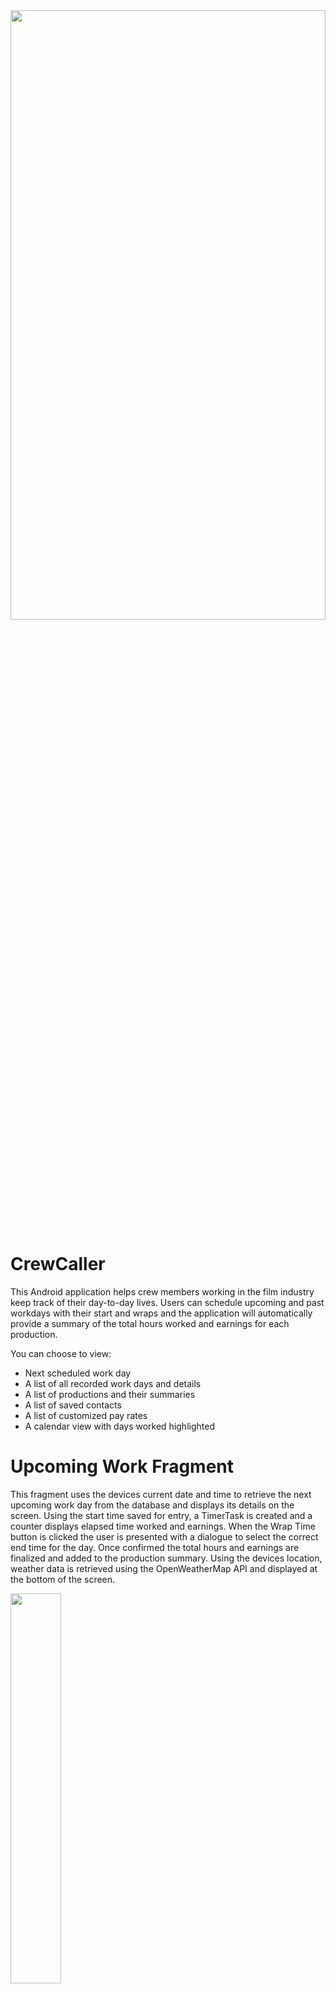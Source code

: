 <img src="https://user-images.githubusercontent.com/93240608/191438845-b65f4fd1-4585-4ef9-8548-1d530ba0caa5.jpg" width="100%" height="50%">


# CrewCaller
This Android application helps crew members working in the film industry keep track of their day-to-day lives. Users can schedule upcoming and past workdays with their start and wraps and the application will automatically provide a summary of the total hours worked and earnings for each production. 

You can choose to view:
- Next scheduled work day
- A list of all recorded work days and details
- A list of productions and their summaries 
- A list of saved contacts
- A list of customized pay rates
- A calendar view with days worked highlighted

# Upcoming Work Fragment
This fragment uses the devices current date and time to retrieve the next upcoming work day from the database and displays its details on the screen. Using the start time saved for entry, a TimerTask is created and a counter displays elapsed time worked and earnings. When the Wrap Time button is clicked the user is presented with a dialogue to select the correct end time for the day. Once confirmed the total hours and earnings are finalized and added to the production summary.
Using the devices location, weather data is retrieved using the OpenWeatherMap API and displayed at the bottom of the screen.

<img src="https://user-images.githubusercontent.com/93240608/191449677-7824a5b0-d5c1-4f4b-aba3-b26a72a0d71e.gif" width="40%">


# Scheduled Work Fragment
This fragment displays all past and future work days organized by date, with entries without a wrap time set displayed in white and completed entries greyed out. When an item is clicked, the user will be directed to a details screen that displays all saved information for the given entry. 

<table width="100%">
  <tr>
  <td width="40%"><img src="https://user-images.githubusercontent.com/93240608/191453794-ff1f57b4-a5b2-435b-8e42-07b44ea62d07.jpg">
</td>
  <td width="40%"><img src="https://user-images.githubusercontent.com/93240608/191455757-c0dd2e66-e028-481c-a6ae-afe2c81c9d75.jpg">
</td>
  </tr>
</table>


# Productions Fragment

Here you can view all saved productions with their corresponding phone numbers. When an item is clicked, the user is navigated to the detail fragment where a summary of the total number of days worked is displayed along with the total combined earnings for the given production. 

<table width="100%">
  <tr>
  <td width="40%"><img src="https://user-images.githubusercontent.com/93240608/191459760-09d86f4a-39e7-45a0-95ac-65432770e007.jpg">
</td>
  <td width="40%"><img src="https://user-images.githubusercontent.com/93240608/191459752-d30f99cb-d9b3-473d-b1c7-1ec081e7889a.jpg">
</td>
  </tr>
</table>


# Pay Rate Fragment

This fragment allows users to add or edit different pay rates depending on the production they are working for.

<table width="100%">
  <tr>
  <td width="40%"><img src="https://user-images.githubusercontent.com/93240608/191464212-5532599d-dc99-4e45-bdba-102892f35171.jpg">
</td>
  <td width="40%"><img src="https://user-images.githubusercontent.com/93240608/191464268-4ba86d31-09f3-4498-afc0-6e52b3e596ee.jpg">
</td>
  </tr>
</table>

# Contacts Fragment

The contacts fragment allows for quick access to personal information which can be sorted by production. 

<table width="100%">
  <tr>
  <td width="33.33%"><img src="https://user-images.githubusercontent.com/93240608/191667315-54d3346e-19c1-43db-ad83-66222354f3a7.jpg">
</td>
  <td width="33.33%"><img src="https://user-images.githubusercontent.com/93240608/191667425-73842dc8-8460-4f07-90bc-5a69f83698e9.jpg">
</td>
      <td width="33.33%"><img src="https://user-images.githubusercontent.com/93240608/191667481-41167887-b2c2-4d73-b9d1-483dbc54c0b4.jpg">
</td>
  </tr>
</table>

# Calendar Fragment
The calendar fragment provides a quick overview of all day's work which is displayed by the month, with the days worked highlighted in green.

<img src="https://user-images.githubusercontent.com/93240608/191667469-78bc6c25-fa18-4867-ba4c-9940cf2b943f.jpg" width="40%">


# Preferences Fragment
Utilizing Firebase Authentication and Cloud Firestore, users have the ability to access their saved data on multiple devices by using either an email and password or their Google account.

<img src="https://user-images.githubusercontent.com/93240608/191668376-f2b57fd0-6b62-48db-a80e-473f7626e228.jpg" width="40%">



# API
- OpenWeatherMap API

# Developed By
Grayson Ruffo

      Copyright 2022 Grayson Ruffo
